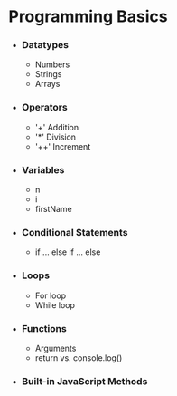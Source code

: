 # Programming Basics
- ### Datatypes
  - Numbers
  - Strings
  - Arrays
- ### Operators
  - '+' Addition
  - '*' Division
  - '++' Increment
- ### Variables
  - n
  - i
  - firstName
- ### Conditional Statements
  - if ... else if ... else
- ### Loops
  - For loop
  - While loop
- ### Functions
  - Arguments
  - return vs. console.log()
- ### Built-in JavaScript Methods
